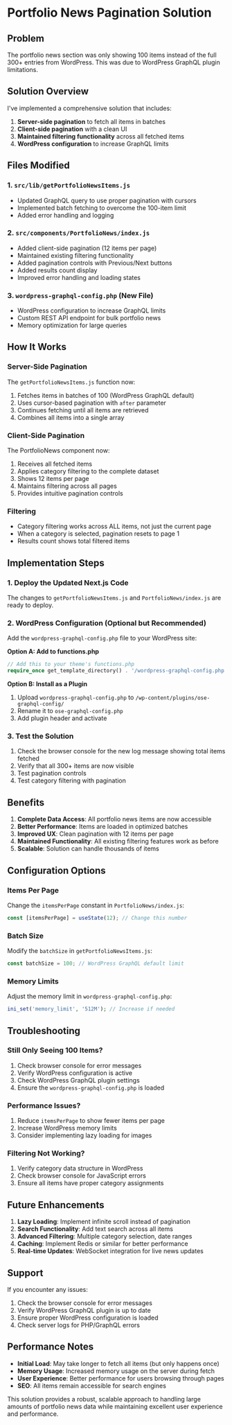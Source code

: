 # Portfolio News Pagination Solution

## Problem
The portfolio news section was only showing 100 items instead of the full 300+ entries from WordPress. This was due to WordPress GraphQL plugin limitations.

## Solution Overview
I've implemented a comprehensive solution that includes:

1. **Server-side pagination** to fetch all items in batches
2. **Client-side pagination** with a clean UI
3. **Maintained filtering functionality** across all fetched items
4. **WordPress configuration** to increase GraphQL limits

## Files Modified

### 1. `src/lib/getPortfolioNewsItems.js`
- Updated GraphQL query to use proper pagination with cursors
- Implemented batch fetching to overcome the 100-item limit
- Added error handling and logging

### 2. `src/components/PortfolioNews/index.js`
- Added client-side pagination (12 items per page)
- Maintained existing filtering functionality
- Added pagination controls with Previous/Next buttons
- Added results count display
- Improved error handling and loading states

### 3. `wordpress-graphql-config.php` (New File)
- WordPress configuration to increase GraphQL limits
- Custom REST API endpoint for bulk portfolio news
- Memory optimization for large queries

## How It Works

### Server-Side Pagination
The `getPortfolioNewsItems.js` function now:
1. Fetches items in batches of 100 (WordPress GraphQL default)
2. Uses cursor-based pagination with `after` parameter
3. Continues fetching until all items are retrieved
4. Combines all items into a single array

### Client-Side Pagination
The PortfolioNews component now:
1. Receives all fetched items
2. Applies category filtering to the complete dataset
3. Shows 12 items per page
4. Maintains filtering across all pages
5. Provides intuitive pagination controls

### Filtering
- Category filtering works across ALL items, not just the current page
- When a category is selected, pagination resets to page 1
- Results count shows total filtered items

## Implementation Steps

### 1. Deploy the Updated Next.js Code
The changes to `getPortfolioNewsItems.js` and `PortfolioNews/index.js` are ready to deploy.

### 2. WordPress Configuration (Optional but Recommended)
Add the `wordpress-graphql-config.php` file to your WordPress site:

**Option A: Add to functions.php**
```php
// Add this to your theme's functions.php
require_once get_template_directory() . '/wordpress-graphql-config.php';
```

**Option B: Install as a Plugin**
1. Upload `wordpress-graphql-config.php` to `/wp-content/plugins/ose-graphql-config/`
2. Rename it to `ose-graphql-config.php`
3. Add plugin header and activate

### 3. Test the Solution
1. Check the browser console for the new log message showing total items fetched
2. Verify that all 300+ items are now visible
3. Test pagination controls
4. Test category filtering with pagination

## Benefits

1. **Complete Data Access**: All portfolio news items are now accessible
2. **Better Performance**: Items are loaded in optimized batches
3. **Improved UX**: Clean pagination with 12 items per page
4. **Maintained Functionality**: All existing filtering features work as before
5. **Scalable**: Solution can handle thousands of items

## Configuration Options

### Items Per Page
Change the `itemsPerPage` constant in `PortfolioNews/index.js`:
```javascript
const [itemsPerPage] = useState(12); // Change this number
```

### Batch Size
Modify the `batchSize` in `getPortfolioNewsItems.js`:
```javascript
const batchSize = 100; // WordPress GraphQL default limit
```

### Memory Limits
Adjust the memory limit in `wordpress-graphql-config.php`:
```php
ini_set('memory_limit', '512M'); // Increase if needed
```

## Troubleshooting

### Still Only Seeing 100 Items?
1. Check browser console for error messages
2. Verify WordPress configuration is active
3. Check WordPress GraphQL plugin settings
4. Ensure the `wordpress-graphql-config.php` is loaded

### Performance Issues?
1. Reduce `itemsPerPage` to show fewer items per page
2. Increase WordPress memory limits
3. Consider implementing lazy loading for images

### Filtering Not Working?
1. Verify category data structure in WordPress
2. Check browser console for JavaScript errors
3. Ensure all items have proper category assignments

## Future Enhancements

1. **Lazy Loading**: Implement infinite scroll instead of pagination
2. **Search Functionality**: Add text search across all items
3. **Advanced Filtering**: Multiple category selection, date ranges
4. **Caching**: Implement Redis or similar for better performance
5. **Real-time Updates**: WebSocket integration for live news updates

## Support

If you encounter any issues:
1. Check the browser console for error messages
2. Verify WordPress GraphQL plugin is up to date
3. Ensure proper WordPress configuration is loaded
4. Check server logs for PHP/GraphQL errors

## Performance Notes

- **Initial Load**: May take longer to fetch all items (but only happens once)
- **Memory Usage**: Increased memory usage on the server during fetch
- **User Experience**: Better performance for users browsing through pages
- **SEO**: All items remain accessible for search engines

This solution provides a robust, scalable approach to handling large amounts of portfolio news data while maintaining excellent user experience and performance.
